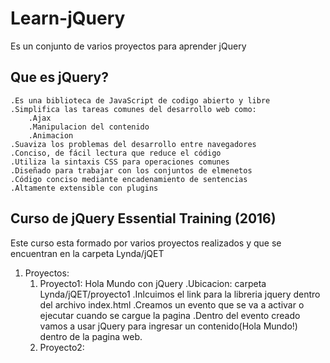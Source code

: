 # Learn-jQuery
Es un conjunto de varios proyectos para aprender jQuery

## Que es jQuery?
    .Es una biblioteca de JavaScript de codigo abierto y libre
    .Simplifica las tareas comunes del desarrollo web como:
        .Ajax
        .Manipulacion del contenido
        .Animacion
    .Suaviza los problemas del desarrollo entre navegadores
    .Conciso, de fácil lectura que reduce el código
    .Utiliza la sintaxis CSS para operaciones comunes
    .Diseñado para trabajar con los conjuntos de elmenetos
    .Código conciso mediante encadenamiento de sentencias
    .Altamente extensible con plugins
    
        

## Curso de jQuery Essential Training (2016)
   Este curso esta formado por varios proyectos realizados y que se encuentran en la carpeta Lynda/jQET

   1. Proyectos:
      1. Proyecto1: Hola Mundo con jQuery
          .Ubicacion: carpeta Lynda/jQET/proyecto1
          .Inlcuimos el link para la libreria jquery dentro del archivo index.html
          .Creamos un evento que se va a activar o ejecutar cuando se cargue la pagina
          .Dentro del evento creado vamos a usar jQuery para ingresar un contenido(Hola Mundo!) dentro de la pagina web.
      2. Proyecto2: 
    